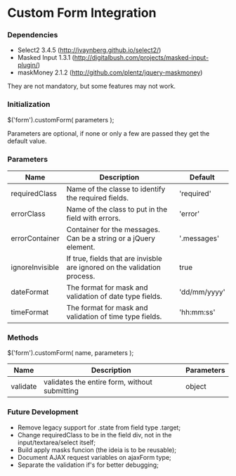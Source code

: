 Custom Form Integration
===========

### Dependencies

* Select2 3.4.5 (http://ivaynberg.github.io/select2/)
* Masked Input 1.3.1 (http://digitalbush.com/projects/masked-input-plugin/)
* maskMoney 2.1.2 (http://github.com/plentz/jquery-maskmoney)

They are not mandatory, but some features may not work.

### Initialization

$('form').customForm( parameters );

Parameters are optional, if none or only a few are passed they get the default value.

### Parameters

Name | Description | Default
--- | --- | ---
requiredClass | Name of the classe to identify the required fields. | 'required'
errorClass | Name of the class to put in the field with errors. | 'error'
errorContainer | Container for the messages. Can be a string or a jQuery element. | '.messages'
ignoreInvisible | If true, fields that are invisble are ignored on the validation process. | true
dateFormat | The format for mask and validation of date type fields. | 'dd/mm/yyyy'
timeFormat | The format for mask and validation of time type fields. | 'hh:mm:ss'

### Methods

$('form').customForm( name, parameters );

Name | Description | Parameters
--- | --- | ---
validate | validates the entire form, without submitting | object


### Future Development

* Remove legacy support for .state from field type .target;
* Change requiredClass to be in the field div, not in the input/textarea/select itself;
* Build apply masks funcion (the ideia is to be reusable);
* Document AJAX request variables on ajaxForm type;
* Separate the validation if's for better debugging;